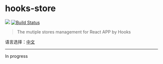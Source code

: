 # hooks-store

[![](https://img.shields.io/badge/React-≥16.8.0-brightgreen.svg)](https://reactjs.org/docs/hooks-intro.html) [![Build Status](https://travis-ci.com/hangyangws/hooks-store.svg?branch=master)](https://travis-ci.com/hangyangws/hooks-store)

> The mutiple stores management for React APP by Hooks

语言选择：[中文](https://github.com/hangyangws/hooks-store/blob/master/README.md)

---

In progress
